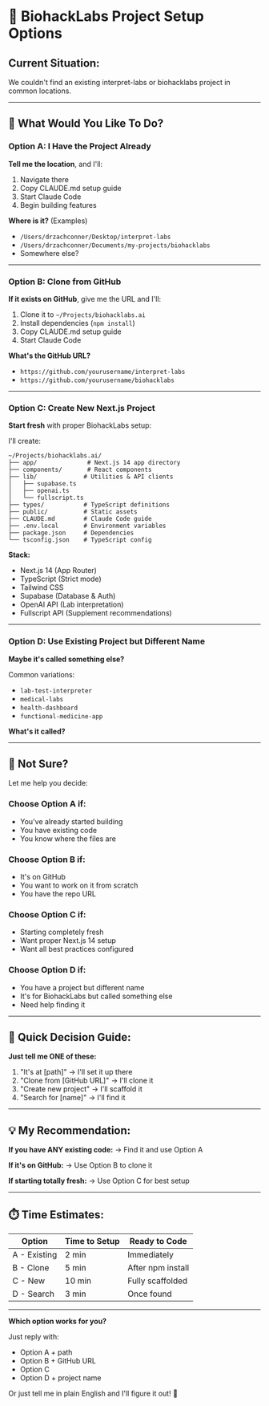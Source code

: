 # 🚀 BiohackLabs Project Setup Options

## Current Situation:
We couldn't find an existing interpret-labs or biohacklabs project in common locations.

---

## 🎯 What Would You Like To Do?

### **Option A: I Have the Project Already**
**Tell me the location**, and I'll:
1. Navigate there
2. Copy CLAUDE.md setup guide
3. Start Claude Code
4. Begin building features

**Where is it?** (Examples)
- `/Users/drzachconner/Desktop/interpret-labs`
- `/Users/drzachconner/Documents/my-projects/biohacklabs`
- Somewhere else?

---

### **Option B: Clone from GitHub**
**If it exists on GitHub**, give me the URL and I'll:
1. Clone it to `~/Projects/biohacklabs.ai`
2. Install dependencies (`npm install`)
3. Copy CLAUDE.md setup guide
4. Start Claude Code

**What's the GitHub URL?**
- `https://github.com/yourusername/interpret-labs`
- `https://github.com/yourusername/biohacklabs`

---

### **Option C: Create New Next.js Project**
**Start fresh** with proper BiohackLabs setup:

I'll create:
```
~/Projects/biohacklabs.ai/
├── app/              # Next.js 14 app directory
├── components/       # React components
├── lib/             # Utilities & API clients
│   ├── supabase.ts
│   ├── openai.ts
│   └── fullscript.ts
├── types/           # TypeScript definitions
├── public/          # Static assets
├── CLAUDE.md        # Claude Code guide
├── .env.local       # Environment variables
├── package.json     # Dependencies
└── tsconfig.json    # TypeScript config
```

**Stack:**
- Next.js 14 (App Router)
- TypeScript (Strict mode)
- Tailwind CSS
- Supabase (Database & Auth)
- OpenAI API (Lab interpretation)
- Fullscript API (Supplement recommendations)

---

### **Option D: Use Existing Project but Different Name**
**Maybe it's called something else?**

Common variations:
- `lab-test-interpreter`
- `medical-labs`
- `health-dashboard`
- `functional-medicine-app`

**What's it called?**

---

## 🤔 Not Sure?

Let me help you decide:

### **Choose Option A** if:
- You've already started building
- You have existing code
- You know where the files are

### **Choose Option B** if:
- It's on GitHub
- You want to work on it from scratch
- You have the repo URL

### **Choose Option C** if:
- Starting completely fresh
- Want proper Next.js 14 setup
- Want all best practices configured

### **Choose Option D** if:
- You have a project but different name
- It's for BiohackLabs but called something else
- Need help finding it

---

## 🎯 Quick Decision Guide:

**Just tell me ONE of these:**

1. "It's at [path]" → I'll set it up there
2. "Clone from [GitHub URL]" → I'll clone it
3. "Create new project" → I'll scaffold it
4. "Search for [name]" → I'll find it

---

## 💡 My Recommendation:

**If you have ANY existing code:**
→ Find it and use Option A

**If it's on GitHub:**
→ Use Option B to clone it

**If starting totally fresh:**
→ Use Option C for best setup

---

## ⏱️ Time Estimates:

| Option | Time to Setup | Ready to Code |
|--------|---------------|---------------|
| A - Existing | 2 min | Immediately |
| B - Clone | 5 min | After npm install |
| C - New | 10 min | Fully scaffolded |
| D - Search | 3 min | Once found |

---

**Which option works for you?**

Just reply with:
- Option A + path
- Option B + GitHub URL  
- Option C
- Option D + project name

Or just tell me in plain English and I'll figure it out! 🚀
